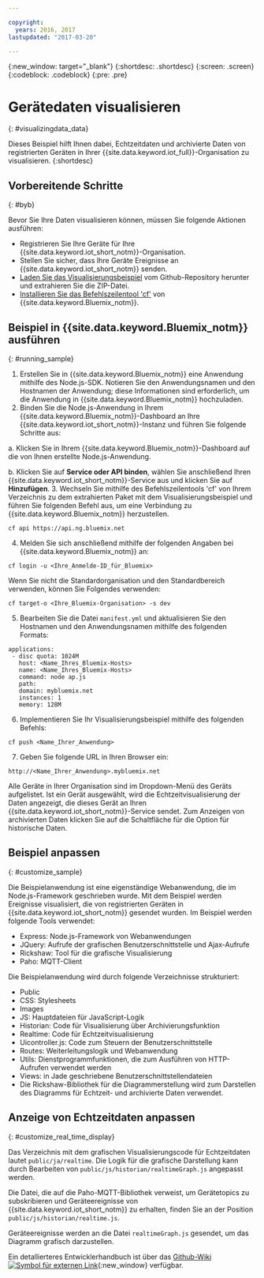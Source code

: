 ```yaml
---

copyright:
  years: 2016, 2017
lastupdated: "2017-03-20"

---
```


{:new_window: target="\_blank"}
{:shortdesc: .shortdesc}
{:screen: .screen}
{:codeblock: .codeblock}
{:pre: .pre}

# Gerätedaten visualisieren
{: #visualizingdata_data}

Dieses Beispiel hilft Ihnen dabei, Echtzeitdaten und archivierte Daten von registrierten Geräten in Ihrer {{site.data.keyword.iot_full}}-Organisation zu visualisieren.
{:shortdesc}

## Vorbereitende Schritte
{: #byb}

Bevor Sie Ihre Daten visualisieren können, müssen Sie folgende Aktionen ausführen:

- Registrieren Sie Ihre Geräte für Ihre {{site.data.keyword.iot_short_notm}}-Organisation.
- Stellen Sie sicher, dass Ihre Geräte Ereignisse an {{site.data.keyword.iot_short_notm}} senden.
- [Laden Sie das Visualisierungsbeispiel](https://github.com/ibm-watson-iot/rickshaw4iot/archive/master.zip) vom Github-Repository herunter und extrahieren Sie die ZIP-Datei.
- [Installieren Sie das Befehlszeilentool 'cf'](../../starters/install_cli.html) von {{site.data.keyword.Bluemix_notm}}.

## Beispiel in {{site.data.keyword.Bluemix_notm}} ausführen
{: #running_sample}

1. Erstellen Sie in {{site.data.keyword.Bluemix_notm}} eine Anwendung mithilfe des Node.js-SDK. Notieren Sie den Anwendungsnamen und den Hostnamen der Anwendung; diese Informationen sind erforderlich, um die Anwendung in {{site.data.keyword.Bluemix_notm}} hochzuladen.
2. Binden Sie die Node.js-Anwendung in Ihrem {{site.data.keyword.Bluemix_notm}}-Dashboard an Ihre {{site.data.keyword.iot_short_notm}}-Instanz und führen Sie folgende Schritte aus:

  a. Klicken Sie in Ihrem {{site.data.keyword.Bluemix_notm}}-Dashboard auf die von Ihnen erstellte Node.js-Anwendung.

  b. Klicken Sie auf **Service oder API binden**, wählen Sie anschließend Ihren {{site.data.keyword.iot_short_notm}}-Service aus und klicken Sie auf **Hinzufügen**.
3. Wechseln Sie mithilfe des Befehlszeilentools 'cf' von Ihrem Verzeichnis zu dem extrahierten Paket mit dem Visualisierungsbeispiel und führen Sie folgenden Befehl aus, um eine Verbindung zu {{site.data.keyword.Bluemix_notm}} herzustellen.
```
cf api https://api.ng.bluemix.net
```
4. Melden Sie sich anschließend mithilfe der folgenden Angaben bei {{site.data.keyword.Bluemix_notm}} an:
```
cf login -u <Ihre_Anmelde-ID_für_Bluemix>
```
Wenn Sie nicht die Standardorganisation und den Standardbereich verwenden, können Sie Folgendes verwenden:
```
cf target-o <Ihre_Bluemix-Organisation> -s dev
```

5. Bearbeiten Sie die Datei `manifest.yml` und aktualisieren Sie den Hostnamen und den Anwendungsnamen mithilfe des folgenden Formats:
```
applications:
 - disc quota: 1024M
   host: <Name_Ihres_Bluemix-Hosts>
   name: <Name_Ihres_Bluemix-Hosts>
   command: node ap.js
   path:
   domain: mybluemix.net
   instances: 1
   memory: 128M
```
6. Implementieren Sie Ihr Visualisierungsbeispiel mithilfe des folgenden Befehls:
```
cf push <Name_Ihrer_Anwendung>
```
7. Geben Sie folgende URL in Ihren Browser ein:
```
http://<Name_Ihrer_Anwendung>.mybluemix.net
```

Alle Geräte in Ihrer Organisation sind im Dropdown-Menü des Geräts aufgelistet. Ist ein Gerät ausgewählt, wird die Echtzeitvisualisierung der Daten angezeigt, die dieses Gerät an Ihren {{site.data.keyword.iot_short_notm}}-Service sendet. Zum Anzeigen von archivierten Daten klicken Sie auf die Schaltfläche für die Option für historische Daten.

## Beispiel anpassen
{: #customize_sample}

Die Beispielanwendung ist eine eigenständige Webanwendung, die im Node.js-Framework geschrieben wurde. Mit dem Beispiel werden Ereignisse visualisiert, die von registrierten Geräten in {{site.data.keyword.iot_short_notm}} gesendet wurden. Im Beispiel werden folgende Tools verwendet:

- Express: Node.js-Framework von Webanwendungen
- JQuery: Aufrufe der grafischen Benutzerschnittstelle und Ajax-Aufrufe
- Rickshaw: Tool für die grafische Visualisierung
- Paho: MQTT-Client

Die Beispielanwendung wird durch folgende Verzeichnisse strukturiert:

- Public
- CSS: Stylesheets
- Images
- JS: Hauptdateien für JavaScript-Logik
- Historian: Code für Visualisierung über Archivierungsfunktion
- Realtime: Code für Echtzeitvisualisierung
- Uicontroller.js: Code zum Steuern der Benutzerschnittstelle
- Routes: Weiterleitungslogik und Webanwendung
- Utils: Dienstprogrammfunktionen, die zum Ausführen von HTTP-Aufrufen verwendet werden
- Views: in Jade geschriebene Benutzerschnittstellendateien
- Die Rickshaw-Bibliothek für die Diagrammerstellung wird zum Darstellen des Diagramms für Echtzeit- und archivierte Daten verwendet.

## Anzeige von Echtzeitdaten anpassen
{: #customize_real_time_display}

Das Verzeichnis mit dem grafischen Visualisierungscode für Echtzeitdaten lautet `public/ja/realtime`. Die Logik für die grafische Darstellung kann durch Bearbeiten von `public/js/historian/realtimeGraph.js` angepasst werden.

Die Datei, die auf die Paho-MQTT-Bibliothek verweist, um Gerätetopics zu subskribieren und Geräteereignisse von {{site.data.keyword.iot_short_notm}} zu erhalten, finden Sie an der Position `public/js/historian/realtime.js`.

Geräteereignisse werden an die Datei `realtimeGraph.js` gesendet, um das Diagramm grafisch darzustellen.

Ein detallierteres Entwicklerhandbuch ist über das [Github-Wiki ![Symbol für externen Link](../../icons/launch-glyph.svg "Symbol für externen Link")](https://github.com/ibm-watson-iot/rickshaw4iot/wiki){:new_window} verfügbar.
